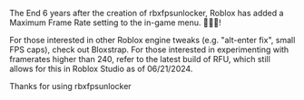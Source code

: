 The End
6 years after the creation of rbxfpsunlocker, Roblox has added a Maximum Frame Rate setting to the in-game menu. 🎉🎉🎉!

For those interested in other Roblox engine tweaks (e.g. "alt-enter fix", small FPS caps), check out Bloxstrap. For those interested in experimenting with framerates higher than 240, refer to the latest build of RFU, which still allows for this in Roblox Studio as of 06/21/2024.

Thanks for using rbxfpsunlocker


